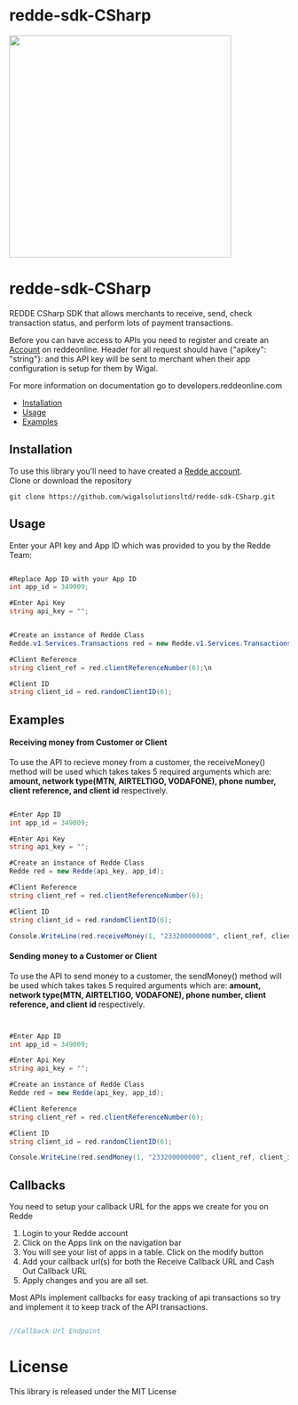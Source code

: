 # redde-sdk-CSharp
<img src="https://www.reddeonline.com/assets/images/redde-logo.png" width=400>


# redde-sdk-CSharp
REDDE CSharp SDK that allows merchants to receive, send, check transaction status, and perform lots of payment transactions.

Before you can have access to APIs you need to register and create an [Account](https://app.reddeonline.com/register) on reddeonline. Header for all request should have {"apikey": "string"}: and this API key will be sent to merchant when their app configuration is setup for them by Wigal.

For more information on documentation go to developers.reddeonline.com

* [Installation](#installation)
* [Usage](#usage)
* [Examples](#examples)

## Installation
To use this library you'll need to have created a [Redde account](https://app.reddeonline.com/register).                     
Clone or download the repository 
```
git clone https://github.com/wigalsolutionsltd/redde-sdk-CSharp.git

```


## Usage

Enter your API key and App ID which was provided to you by the Redde Team:

```c#

#Replace App ID with your App ID
int app_id = 349009;

#Enter Api Key
string api_key = "";


#Create an instance of Redde Class
Redde.v1.Services.Transactions red = new Redde.v1.Services.Transactions(api_key, app_id);

#Client Reference
string client_ref = red.clientReferenceNumber(6);\n

#Client ID
string client_id = red.randomClientID(6);


``` 


## Examples

#### Receiving money from Customer or Client

To use the API to recieve money from a customer, the receiveMoney() method will be used which takes takes 5 required arguments which are: **amount, network type(MTN, AIRTELTIGO, VODAFONE), phone number, client reference, and client id** respectively.

```c#

#Enter App ID
int app_id = 349009;

#Enter Api Key
string api_key = "";

#Create an instance of Redde Class
Redde red = new Redde(api_key, app_id);

#Client Reference
string client_ref = red.clientReferenceNumber(6);

#Client ID
string client_id = red.randomClientID(6);

Console.WriteLine(red.receiveMoney(1, "233200000000", client_ref, client_id, "MTN"));


```


#### Sending money to a Customer or Client

To use the API to send money to a customer, the sendMoney() method will be used which takes takes 5 required arguments which are: **amount, network type(MTN, AIRTELTIGO, VODAFONE), phone number, client reference, and client id** respectively.

```c#


#Enter App ID
int app_id = 349009;

#Enter Api Key
string api_key = "";

#Create an instance of Redde Class
Redde red = new Redde(api_key, app_id);

#Client Reference
string client_ref = red.clientReferenceNumber(6);

#Client ID
string client_id = red.randomClientID(6);

Console.WriteLine(red.sendMoney(1, "233200000000", client_ref, client_id, "MTN"));

```

## Callbacks

You need to setup your callback URL for the apps we create for you on Redde

1. Login to your Redde account
2. Click on the Apps link on the navigation bar
3. You will see your list of apps in a table. Click on the modify button
4. Add your callback url(s) for both the Receive Callback URL and Cash Out Callback URL
5. Apply changes and you are all set.

Most APIs implement callbacks for easy tracking of api transactions so try and implement it to keep track of the API transactions.
```c#

//Callback Url Endpoint

```

# License
This library is released under the MIT License
